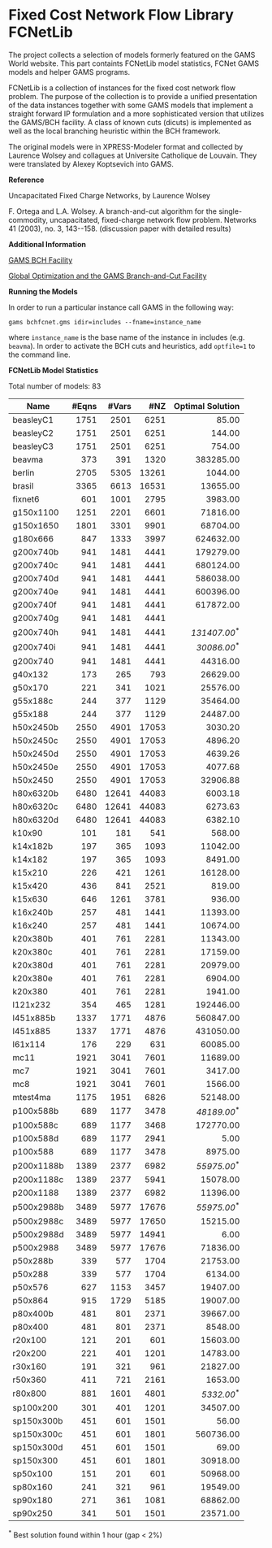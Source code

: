 # Fixed Cost Network Flow Library FCNetLib

The project collects a selection of models formerly featured on the GAMS World website. This part containts FCNetLib model statistics, FCNet GAMS models and helper GAMS programs.

FCNetLib is a collection of instances for the fixed cost network flow problem. The purpose of the collection is to provide a unified presentation of the data instances together with some GAMS models that implement a straight forward IP formulation and a more sophisticated version that utilizes the GAMS/BCH facility. A class of known cuts (dicuts) is implemented as well as the local branching heuristic within the BCH framework.

The original models were in XPRESS-Modeler format and collected by Laurence Wolsey and collagues at Universite Catholique de Louvain. They were translated by Alexey Koptsevich into GAMS.

**Reference**

Uncapacitated Fixed Charge Networks, by Laurence Wolsey

F. Ortega and L.A. Wolsey. A branch-and-cut algorithm for the single-commodity, uncapacitated, fixed-charge network flow problem. Networks 41 (2003), no. 3, 143--158. (discussion paper with detailed results)

**Additional Information**

[GAMS BCH Facility](https://www.gams.com/latest/docs/UG_SolverUsage.html#ADVANCED_USAGE_BCHFacility)

[Global Optimization and the GAMS Branch-and-Cut Facility](https://www.gams.com/archives/presentations/present_bch_global.pdf)

**Running the Models**

In order to run a particular instance call GAMS in the following way:

`gams bchfcnet.gms idir=includes --fname=instance_name`

where `instance_name` is the base name of the instance in includes (e.g. `beavma`). In order to activate the BCH cuts and heuristics, add `optfile=1` to the command line.


**FCNetLib Model Statistics** 

Total number of models:   83


|Name	     |#Eqns	 |#Vars	|#NZ   |Optimal Solution	     |
|------------|------:|-----:|-----:|------------------------:|
|beasleyC1	 |1751	 |2501	|6251  |85.00	                 |
|beasleyC2	 |1751	 |2501	|6251  |144.00	                 |
|beasleyC3	 |1751	 |2501	|6251  |754.00	                 |
|beavma	     |373	 |391	|1320  |383285.00	             |
|berlin	     |2705	 |5305	|13261 |1044.00	                 |
|brasil	     |3365	 |6613	|16531 |13655.00	             |
|fixnet6	 |601	 |1001	|2795  |3983.00	                 |
|g150x1100	 |1251	 |2201	|6601  |71816.00	             |
|g150x1650	 |1801	 |3301	|9901  |68704.00	             |
|g180x666	 |847	 |1333	|3997  |624632.00	             |
|g200x740b	 |941	 |1481	|4441  |179279.00	             |
|g200x740c	 |941	 |1481	|4441  |680124.00	             |
|g200x740d	 |941	 |1481	|4441  |586038.00	             |
|g200x740e	 |941	 |1481	|4441  |600396.00	             |
|g200x740f	 |941	 |1481	|4441  |617872.00	             |
|g200x740g	 |941	 |1481	|4441  |                         | 
|g200x740h	 |941	 |1481	|4441  |_131407.00_<sup>*</sup>  | 
|g200x740i	 |941	 |1481	|4441  |_30086.00_<sup>*</sup>   | 
|g200x740	 |941	 |1481	|4441  |44316.00	             |
|g40x132	 |173	 |265	|793   |26629.00	             |
|g50x170	 |221	 |341	|1021  |25576.00	             |
|g55x188c	 |244	 |377	|1129  |35464.00	             |
|g55x188	 |244	 |377	|1129  |24487.00	             |
|h50x2450b	 |2550	 |4901	|17053 |3030.20                  |
|h50x2450c	 |2550	 |4901	|17053 |4896.20	                 |
|h50x2450d	 |2550	 |4901	|17053 |4639.26                  |
|h50x2450e	 |2550	 |4901	|17053 |4077.68	                 |
|h50x2450	 |2550	 |4901	|17053 |32906.88	             |
|h80x6320b	 |6480	 |12641	|44083 |6003.18                  | 
|h80x6320c	 |6480	 |12641	|44083 |6273.63                  | 
|h80x6320d	 |6480	 |12641	|44083 |6382.10                  | 
|k10x90	     |101	 |181	|541   |568.00	                 |
|k14x182b	 |197	 |365	|1093  |11042.00	             |
|k14x182	 |197	 |365	|1093  |8491.00	                 |
|k15x210	 |226	 |421	|1261  |16128.00	             |
|k15x420	 |436	 |841	|2521  |819.00	                 |
|k15x630	 |646	 |1261	|3781  |936.00	                 |
|k16x240b	 |257	 |481	|1441  |11393.00	             |
|k16x240	 |257	 |481	|1441  |10674.00	             |
|k20x380b	 |401	 |761	|2281  |11343.00	             |
|k20x380c	 |401	 |761	|2281  |17159.00	             |
|k20x380d	 |401	 |761	|2281  |20979.00	             |
|k20x380e	 |401	 |761	|2281  |6904.00	                 |
|k20x380	 |401	 |761	|2281  |1941.00	                 |
|l121x232	 |354	 |465	|1281  |192446.00	             |
|l451x885b	 |1337	 |1771	|4876  |560847.00	             |
|l451x885	 |1337	 |1771	|4876  |431050.00	             |
|l61x114	 |176	 |229	|631   |60085.00	             |
|mc11	     |1921	 |3041	|7601  |11689.00	             |
|mc7	     |1921	 |3041	|7601  |3417.00	                 |
|mc8	     |1921	 |3041	|7601  |1566.00	                 |
|mtest4ma	 |1175	 |1951	|6826  |52148.00	             |
|p100x588b	 |689	 |1177	|3478  |_48189.00_<sup>*</sup>   | 
|p100x588c	 |689	 |1177	|3468  |172770.00	             |
|p100x588d	 |689	 |1177	|2941  |5.00	                 |
|p100x588	 |689	 |1177	|3478  |8975.00	                 |
|p200x1188b	 |1389	 |2377	|6982  |_55975.00_<sup>*</sup>	 | 
|p200x1188c	 |1389	 |2377	|5941  |15078.00	             |
|p200x1188	 |1389	 |2377	|6982  |11396.00	             |
|p500x2988b	 |3489	 |5977	|17676 |_55975.00_<sup>*</sup>	 | 
|p500x2988c	 |3489	 |5977	|17650 |15215.00	             |
|p500x2988d	 |3489	 |5977	|14941 |6.00	                 |
|p500x2988	 |3489	 |5977	|17676 |71836.00	             |
|p50x288b	 |339	 |577	|1704  |21753.00	             |
|p50x288	 |339	 |577	|1704  |6134.00	                 |
|p50x576	 |627	 |1153	|3457  |19407.00	             |
|p50x864	 |915	 |1729	|5185  |19007.00	             |
|p80x400b	 |481	 |801	|2371  |39667.00	             |
|p80x400	 |481	 |801	|2371  |8548.00	                 |
|r20x100	 |121	 |201	|601   |15603.00	             |
|r20x200	 |221	 |401	|1201  |14783.00	             |
|r30x160	 |191	 |321	|961   |21827.00	             |
|r50x360	 |411	 |721	|2161  |1653.00	                 |
|r80x800	 |881	 |1601	|4801  |_5332.00_<sup>*</sup>    | 
|sp100x200	 |301	 |401	|1201  |34507.00	             |
|sp150x300b	 |451	 |601	|1501  |56.00	                 |
|sp150x300c	 |451	 |601	|1801  |560736.00	             |
|sp150x300d	 |451	 |601	|1501  |69.00	                 |
|sp150x300	 |451	 |601	|1801  |30918.00	             |
|sp50x100	 |151	 |201	|601   |50968.00	             |
|sp80x160	 |241	 |321	|961   |19549.00	             |
|sp90x180	 |271	 |361	|1081  |68862.00	             |
|sp90x250	 |341	 |501	|1501  |23571.00	             |

<sup>*</sup> Best solution found within 1 hour (gap < 2%) 
